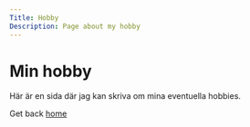 ```yaml
---
Title: Hobby
Description: Page about my hobby
---
```


Min hobby
=========

Här är en sida där jag kan skriva om mina eventuella hobbies.



Get back <a href="%base_url%?">home</a></td>
